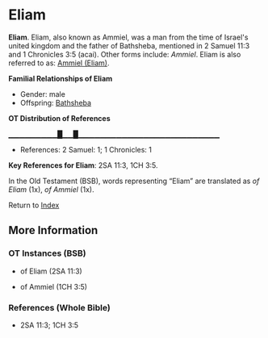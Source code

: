 # Eliam
**Eliam**. 
Eliam, also known as Ammiel, was a man from the time of Israel's united kingdom and the father of Bathsheba, mentioned in 2 Samuel 11:3 and 1 Chronicles 3:5 (acai). 
Other forms include: 
*Ammiel*. 
Eliam is also referred to as: 
[Ammiel (Eliam)](Ammiel.4.md). 




**Familial Relationships of Eliam**


* Gender: male
* Offspring: [Bathsheba](Bathsheba.md)


**OT Distribution of References**

▁▁▁▁▁▁▁▁▁█▁▁█▁▁▁▁▁▁▁▁▁▁▁▁▁▁▁▁▁▁▁▁▁▁▁▁▁▁
* References: 2 Samuel: 1; 1 Chronicles: 1



**Key References for Eliam**: 
2SA 11:3, 1CH 3:5. 


In the Old Testament (BSB), words representing “Eliam” are translated as 
*of Eliam* (1x), *of Ammiel* (1x). 




Return to [Index](00-Index.md)

## More Information

### OT Instances (BSB)

* of Eliam (2SA 11:3)

* of Ammiel (1CH 3:5)



### References (Whole Bible)

* 2SA 11:3; 1CH 3:5



